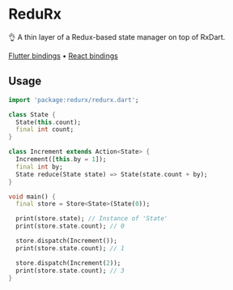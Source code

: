 # ReduRx
👌 A thin layer of a Redux-based state manager on top of RxDart.

[Flutter bindings](https://github.com/leocavalcante/Flutter-ReduRx) &bull; [React bindings](https://github.com/leocavalcante/React-ReduRx)

## Usage

```dart
import 'package:redurx/redurx.dart';

class State {
  State(this.count);
  final int count;
}

class Increment extends Action<State> {
  Increment([this.by = 1]);
  final int by;
  State reduce(State state) => State(state.count + by);
}

void main() {
  final store = Store<State>(State(0));

  print(store.state); // Instance of 'State'
  print(store.state.count); // 0

  store.dispatch(Increment());
  print(store.state.count); // 1

  store.dispatch(Increment(2));
  print(store.state.count); // 3
}
```
